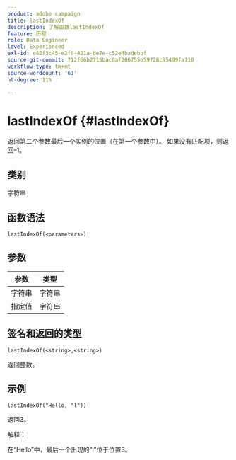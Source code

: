 ```yaml
---
product: adobe campaign
title: lastIndexOf
description: 了解函数lastIndexOf
feature: 历程
role: Data Engineer
level: Experienced
exl-id: e82f3c45-e2f0-421a-be7e-c52e4badebbf
source-git-commit: 712f66b2715bac0af206755e59728c95499fa110
workflow-type: tm+mt
source-wordcount: '61'
ht-degree: 11%

---
```


# lastIndexOf {#lastIndexOf}

返回第二个参数最后一个实例的位置（在第一个参数中）。 如果没有匹配项，则返回–1。

## 类别

字符串

## 函数语法

`lastIndexOf(<parameters>)`

## 参数

| 参数 | 类型 |
|-----------|------------------|
| 字符串 | 字符串 |
| 指定值 | 字符串 |

## 签名和返回的类型

`lastIndexOf(<string>,<string>)`

返回整数。

## 示例

`lastIndexOf("Hello, "l"))`

返回3。

解释：

在“Hello”中，最后一个出现的“l”位于位置3。
